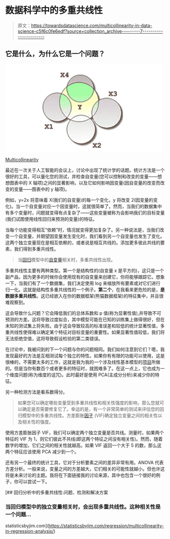 # 数据科学中的多重共线性

> 原文：<https://towardsdatascience.com/multicollinearity-in-data-science-c5f6c0fe6edf?source=collection_archive---------7----------------------->

## 它是什么，为什么它是一个问题？

![](img/a9d7db7a37a6c16e9b65fa3590272e4c.png)

[Multicollinearity](http://qlytic.com/images/large/26.png)

最近在一次关于人工智能的会议上，讨论中出现了统计学的话题。统计方法是一个很好的工具，可以量化您的测试，并检查自变量(您可以控制和改变的变量——想想图表中的 X 轴项)之间的显著影响，以及它如何影响因变量(因自变量的改变而改变的变量——图表中的 y 轴项)。

例如，y=2x 将意味着 X(我们的自变量)的每一个变化，y 将改变 2(因变量的变化)。当一个自变量对应一个因变量时，这就很简单了。然而，当我们的数据集中有多个变量时，问题就变得有点复杂了——这些变量被称为会影响我们的目标变量(我们试图使用线性回归来预测的变量)的特征。

当每个功能变得相互“依赖”时，情况就变得更加复杂了。另一种说法是，当我们改变一个自变量，并期望因变量发生变化时，我们看到另一个自变量也发生了变化。这两个独立变量现在是相互依赖的，或者说是相互共线的。添加更多彼此共线的要素，我们得到多重共线性。

> 当[回归](https://statisticsbyjim.com/glossary/regression-analysis/)模型中的[自变量](https://statisticsbyjim.com/glossary/predictor-variables/)相关时，多重共线性出现。

多重共线性主要有两种类型。第一个是结构性的(自变量 x 是平方的)，这只是一个副产品，因为更多的时候你会使用现有的自变量来创建它，你将能够跟踪它。想象一下，当我们有了一个数据集，我们决定使用 log 来缩放所有要素或对它们进行归一化。这就是结构性多重共线性的一个例子。**第二个**，在我看来更危险的是，**是数据多重共线性**。这已经嵌入在你的数据框架(熊猫数据框架)的特征集中，并且很难观察到。

这会导致什么问题？它会降低我们的总体系数和 p 值(称为显著性值),并导致不可预测的方差。这将导致过度拟合，其中模型可能在已知的训练集上做得很好，但在未知的测试集上将失败。由于这会导致较高的标准误差和较低的统计显著性值，多重共线性使得难以确定某个特征对目标变量的重要性。如果显著性值较低，我们将无法拒绝空值，这将导致假设检验的第二类错误。

在讨论中，我被问到的下一个问题与你的问题相同。我们如何注意到它们？嗯，我发现最好的方法是互相测试每个独立的特性。如果你有有限的功能可以使用，这是很棒的，不需要太多的工作，这就是我为我的一个涉及线性基本模型的[项目](https://github.com/imamun93/Maternal_Mortality_Rate/blob/master/Final_Notebook.ipynb)所做的。但是当你有数百个或者更多的特征时，就困难多了。在这一点上，它也成为一个维度问题(称为维度的诅咒)。此时最好是使用 PCA(主成分分析)来减少你的特征。

另一种检测方法是看系数得分。

> 如果您可以确定哪些变量受到多重共线性和相关性强度的影响，那么您就可以确定是否需要修复它了。幸运的是，有一个非常简单的测试来评估您的回归模型中的多重共线性。方差膨胀[因子](https://statisticsbyjim.com/glossary/factors/) (VIF)确定独立变量之间的相关性以及相关性的强度。

使用方差膨胀因子 VIF，我们可以确定两个独立变量是否共线。测量时，如果两个特征的 VIF 为 1，则它们彼此不共线(即这两个特征之间没有相关性)。然而，随着数字的增加，它们之间的相关性就越高。如果 VIF 返回一个大于 5 的数，那么这两个特征应该使用 PCA 减少到一个。

还有另一个最终的统计工具，它对于分析要素之间的差异非常有用。ANOVA 代表方差分析。一般来说，变量之间的方差越大，它们相关的可能性就越小。但也许这将是未来讨论的主题。我将在下面链接我的讨论来源，其中也包含一个很好的例子，你可以尝试一下。

[](https://statisticsbyjim.com/regression/multicollinearity-in-regression-analysis/) [## 回归分析中的多重共线性:问题、检测和解决方案

### 当回归模型中的独立变量相关时，会出现多重共线性。这种相关性是一个问题…

statisticsbyjim.com](https://statisticsbyjim.com/regression/multicollinearity-in-regression-analysis/)